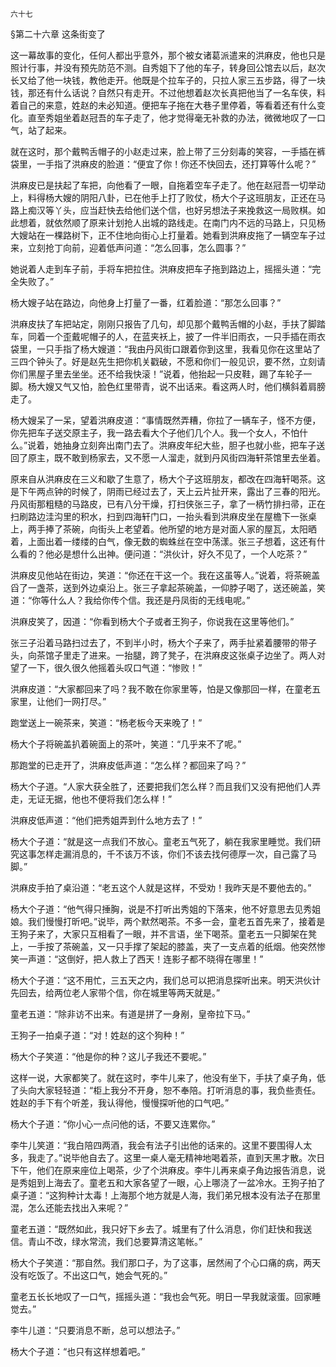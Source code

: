     六十七 

   §第二十六章 这条街变了

   这一幕故事的变化，任何人都出乎意外，那个被女诸葛派遣来的洪麻皮，他也只是照计行事，并没有预先防范不测。自秀姐下了他的车子，转身回公馆去以后，赵次长又给了他一块钱，教他走开。他既是个拉车子的，只拉人家三五步路，得了一块钱，那还有什么话说？自然只有走开。不过他想着赵次长真把他当了一名车侠，料着自己的来意，姓赵的未必知道。便把车子拖在大巷子里停着，等看着还有什么变化。直至秀姐坐着赵冠吾的车子走了，他才觉得毫无补救的办法，微微地叹了一口气，站了起来。

   就在这时，那个戴鸭舌帽子的小赵走过来，脸上带了三分刻毒的笑容，一手插在裤袋里，一手指了洪麻皮的脸道：“便宜了你！你还不快回去，还打算等什么呢？”

   洪麻皮已是扶起了车把，向他看了一眼，自拖着空车子走了。他在赵冠吾一切举动上，料得杨大嫂的阴阳八卦，已在他手上打了败仗，杨大个子这班朋友，正还在马路上痴汉等丫头，应当赶快去给他们送个信，也好另想法子来挽救这一局败棋。如此想着，就依然顺了原来计划抢人出城的路线走。在南门内不远的马路上，只见杨大嫂站在一棵路树下，正不住地向街心上打量着。她看到洪麻皮拖了一辆空车子过来，立刻抢丁向前，迎着低声问道：“怎么回事，怎么圆事？”

   她说着人走到车子前，手将车把拉住。洪麻皮把车子拖到路边上，摇摇头道：“完全失败了。”

   杨大嫂子站在路边，向他身上打量了一番，红着脸道：“那怎么回事？”

   洪麻皮扶了车把站定，刚刚只报告了几句，却见那个戴鸭舌帽的小赵，手扶了脚踏车，同着一个歪戴呢帽子的人，在蓝夹袄上，披了一件半旧雨衣，一只手插在雨衣袋里，一只手指了杨大嫂道：“我由丹风街口跟着你到这里，我看见你在这里站了三四个钟头了。好是赵先生把你机关戳破，不愿和你们一般见识，要不然，立刻请你们黑屋子里去坐坐。还不给我快滚！”说着，他抬起一只皮鞋，踢了车轮子一脚。杨大嫂又气又怕，脸色红里带青，说不出话来。看这两人时，他们横斜着肩膀走了。

   杨大嫂呆了一呆，望着洪麻皮道：“事情既然弄糟，你拉了一辆车子，怪不方便，你先把车子送交原主子，我一路去看大个子他们几个人。我一个女人，不怕什么。”说着，她抽身立刻奔出南门去了。洪麻皮年纪大些，胆子也就小些，把车子送回了原主，既不敢到杨家去，又不愿一人溜走，就到丹风街四海轩茶馆里去坐着。

   原来自从洪麻皮在三义和歇了生意了，杨大个子这班朋友，都改在四海轩喝茶。这是下午两点钟的时候了，阴雨已经过去了，天上云片扯开来，露出了三春的阳光。丹风街那粗糙的马路皮，已有八分干燥，打扫侠张三子，拿了一柄竹排扫帚，正在扫刷路边洼沟里的积水，扫到四海轩门口，一抬头看到洪麻皮坐在屋檐下一张桌上，两手捧了茶碗，向街头上老望着。他所望的地方是对面人家的屋瓦，太阳晒着，上面出着一缕缕的白气，像无数的蜘蛛丝在空中荡漾。张三子想着，这还有什么看的？他必是想什么出神。便问道：“洪伙计，好久不见了，一个人吃茶？”

   洪麻皮见他站在街边，笑道：“你还在干这一个。我在这虽等人。”说着，将茶碗盖舀了一盏茶，送到外边桌沿上。张三子拿起茶碗盖，一仰脖子喝了，送还碗盖，笑道：“你等什么人？我给你传个信。我还是丹凤街的无线电呢。”

   洪麻皮笑了，因道：“你看到杨大个子或者王狗子，你说我在这里等他们。”

   张三子沿着马路扫过去了，不到半小时，杨大个子来了，两手扯紧着腰带的带子头，向茶馆子里走了进来。一抬腿，跨了凳子，在洪麻皮这张桌子边坐了。两人对望了一下，很久很久他摇着头叹口气道：“惨败！”

   洪麻皮道：“大家都回来了吗？我不敢在你家里等，怕是又像那回一样，在童老五家里，让他们一网打尽。”

   跑堂送上一碗茶来，笑道：“杨老板今天来晚了！”

   杨大个子将碗盖扒着碗面上的茶叶，笑道：“几乎来不了呢。”

   那跑堂的已走开了，洪麻皮低声道：“怎么样？都回来了吗？”

   杨大个子道。“人家大获全胜了，还要把我们怎么样？而且我们又没有把他们人弄走，无证无据，他也不便将我们怎么样！”

   洪麻皮低声道：“他们把秀姐弄到什么地方去了！”

   杨大个子道：“就是这一点我们不放心。童老五气死了，躺在我家里睡觉。我们研究这事怎样走漏消息的，千不该万不该，你们不该去找何德厚一次，自己露了马脚。”

   洪麻皮手拍了桌沿道：“老五这个人就是这样，不受劝！我昨天是不要他去的。”

   杨大个子道：“他气得只捶胸，说是不打听出秀姐的下落来，他不好意思去见秀姐娘。我们慢慢打昕吧。”说毕，两个默然喝茶。不多一会，童老五首先来了，接着是王狗子来了，大家只互相看了一眼，并不言语，坐下喝茶。童老五一只脚架在凳上，一手按了茶碗盖，又一只手撑了架起的膝盖，夹了一支点着的纸烟。他突然惨笑一声道：“这倒好，把人救上了西天！连影子都不晓得在哪里！”

   杨大个子道：“这不用忙，三五天之内，我们总可以把消息探听出来。明天洪伙计先回去，给两位老人家带个信，你在城里等两天就是。”

   童老五道：“除非访不出来。有道是拼了一身剐，皇帝拉下马。”

   王狗子一拍桌子道：“对！姓赵的这个狗种！”

   杨大个子笑道：“他是你的种？这儿子我还不要呢。”

   这样一说，大家都笑了。就在这时，李牛儿来了，他没有坐下，手扶了桌子角，低了头向大家轻轻道：“柜上我分不开身，恕不奉陪。打听消息的事，我负些责任。姓赵的手下有个听差，我认得他，慢慢探听他的口气吧。”

   杨大个子道：“你小心一点问他的话，不要又连累你。”

   李牛儿笑道：“我白陪四两酒，我会有法子引出他的话来的。这里不要围得人太多，我走了。”说毕他自去了。这里一桌人毫无精神地喝着茶，直到天黑才散。次日下午，他们在原来座位上喝茶，少了个洪麻皮。李牛儿再来桌子角边报告消息，说是秀姐到上海去了。童老五和大家各望了一眼，心上哪浇了一盆冷水。王狗子拍了桌子道：“这狗种计太毒！上海那个地方就是人海，我们弟兄根本没有法子在那里混，怎么还能去找出入来呢？”

   童老五道：“既然如此，我只好下乡去了。城里有了什么消息，你们赶快和我送信。青山不改，绿水常流，我们总要算清这笔帐。”

   杨大个子笑道：“那自然。我们那口子，为了这事，居然闹了个心口痛的病，两天没有吃饭了。不出这口气，她会气死的。”

   童老五长长地叹了一口气，摇摇头道：“我也会气死。明日一早我就滚蛋。回家睡觉去。”

   李牛儿道：“只要消息不断，总可以想法子。”

   杨大个子道：“也只有这样想着吧。”

